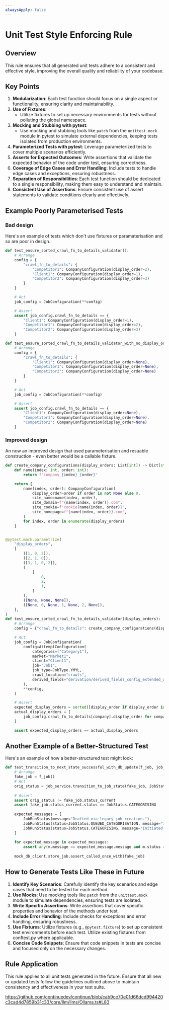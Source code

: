 ```yaml
---
alwaysApply: false
---
```


# Unit Test Style Enforcing Rule

## Overview

This rule ensures that all generated unit tests adhere to a consistent and effective style, improving the overall quality and reliability of your codebase.

## Key Points

1. **Modularization**: Each test function should focus on a single aspect or functionality, ensuring clarity and maintainability.
2. **Use of Fixtures**:
    - Utilize fixtures to set up necessary environments for tests without polluting the global namespace.
3. **Mocking and Stubbing with pytest**:
    - Use mocking and stubbing tools like `patch` from the `unittest.mock` module in pytest to simulate external dependencies, keeping tests isolated from production environments.
4. **Parameterized Tests with pytest**: Leverage parameterized tests to cover multiple scenarios efficiently.
5. **Asserts for Expected Outcomes**: Write assertions that validate the expected behavior of the code under test, ensuring correctness.
6. **Coverage of Edge Cases and Error Handling**: Include tests to handle edge cases and exceptions, ensuring robustness.
7. **Separation of Responsibilities**: Each test function should be dedicated to a single responsibility, making them easy to understand and maintain.
8. **Consistent Use of Assertions**: Ensure consistent use of assert statements to validate conditions clearly and effectively.

## Example Poorly Parameterised Tests

### Bad design
Here's an example of tests which don't use fixtures or paramaterisation and so are poor in design.

```python
def test_ensure_sorted_crawl_fn_to_details_validator():
    # Arrange
    config = {
        "crawl_fn_to_details": {
            "Competitor1": CompanyConfiguration(display_order=2),
            "Client1": CompanyConfiguration(display_order=1),
            "Competitor2": CompanyConfiguration(display_order=3)
        }
    }

    # Act
    job_config = JobConfiguration(**config)

    # Assert
    assert job_config.crawl_fn_to_details == {
        "Client1": CompanyConfiguration(display_order=1),
        "Competitor1": CompanyConfiguration(display_order=2),
        "Competitor2": CompanyConfiguration(display_order=3)
    }

def test_ensure_sorted_crawl_fn_to_details_validator_with_no_display_order():
    # Arrange
    config = {
        "crawl_fn_to_details": {
            "Client1": CompanyConfiguration(display_order=None),
            "Competitor1": CompanyConfiguration(display_order=None),
            "Competitor2": CompanyConfiguration(display_order=None)
        }
    }

    # Act
    job_config = JobConfiguration(**config)

    # Assert
    assert job_config.crawl_fn_to_details == {
        "Client1": CompanyConfiguration(display_order=None),
        "Competitor1": CompanyConfiguration(display_order=None),
        "Competitor2": CompanyConfiguration(display_order=None)
    }
```

### Improved design
An now an improved design that used parameterisation and resuable construction - even better would be a callable fixture.

```python
def create_company_configurations(display_orders: List[int]) -> Dict[str, CompanyConfiguration]:
    def name(index: int, order: int):
        return f"company_{index}_{order}"

    return {
        name(index, order): CompanyConfiguration(
            display_order=order if order is not None else 0,
            site_name=name(index, order),
            site_domain=f"{name(index, order)}.com",
            site_cookie=f"cookie{name(index, order)}",
            site_homepage=f"{name(index, order)}.com",
        )
        for index, order in enumerate(display_orders)
    }


@pytest.mark.parametrize(
    "display_orders",
    [
        ([1, 0, 2]),
        ([2, 1, 0]),
        ([3, 1, 0, 2]),
        (
            [
                0,
                2,
                1,
            ]
        ),
        ([None, None, None]),
        ([None, 0, None, 1, None, 2, None]),
    ],
)
def test_ensure_sorted_crawl_fn_to_details_validator(display_orders):
    # Arrange
    config = {"crawl_fn_to_details": create_company_configurations(display_orders)}

    # Act
    job_config = JobConfiguration(
        config=AttemptConfiguration(
            categories=["Category1"],
            market="Market1",
            client="Client1",
            job="Job1",
            job_type=JobType.YMYL,
            crawl_location="crawls",
            derived_fields="derivation/derived_fields_config_extended_with_page_category.yaml",
        ),
        **config,
    )

    # Assert
    expected_display_orders = sorted([display_order if display_order is not None else 0 for display_order in display_orders])
    actual_display_orders = [
        job_config.crawl_fn_to_details[company].display_order for company in job_config.crawl_fn_to_details
    ]

    assert expected_display_orders == actual_display_orders
```

## Another Example of a Better-Structured Test

Here's an example of how a better-structured test might look:

```python
def test_transition_to_next_state_successful_with_db_update(f_job, job_service, mock_db_client):
    # Arrange
    fake_job = f_job()
    # Act
    orig_status = job_service.transition_to_job_state(fake_job, JobStatus.CATEGORISING, "test_message")
    
    # Assert
    assert orig_status != fake_job.status_current
    assert fake_job.status_current.status == JobStatus.CATEGORISING
    
    expected_messages = [
        JobRunStatus(message="Drafted via legacy job creation."),
        JobRunStatus(status=JobStatus.QUEUED_CATEGORISATION, message="Initiated via GCS Object Notification."),
        JobRunStatus(status=JobStatus.CATEGORISING, message="Initiated via GCS Object Notification."),
    ]
    
    for expected_message in expected_messages:
        assert any(m.message == expected_message.message and m.status == expected_message.status for m in fake_job.status_history)
    
    mock_db_client.store_job.assert_called_once_with(fake_job)
```

## How to Generate Tests Like These in Future

1. **Identify Key Scenarios**: Carefully identify the key scenarios and edge cases that need to be tested for each method.
2. **Use Mocks**: Use mocking tools like `patch` from the `unittest.mock` module to simulate dependencies, ensuring tests are isolated.
3. **Write Specific Assertions**: Write assertions that cover specific properties and behavior of the methods under test.
4. **Include Error Handling**: Include checks for exceptions and error handling, ensuring robustness.
5. **Use Fixtures**: Utilize fixtures (e.g., `@pytest.fixture`) to set up consistent test environments before each test. Utilize existing fixtures from conftest.py where applicable.
6. **Concise Code Snippets**: Ensure that code snippets in tests are concise and focused only on the necessary changes.

## Rule Application

This rule applies to all unit tests generated in the future. Ensure that all new or updated tests follow the guidelines outlined above to maintain consistency and effectiveness in your test suite.


https://github.com/continuedev/continue/blob/cab9ce70e01d66dcd994420c3cad4d7859b31c33/core/llm/llms/Ollama.ts#L83